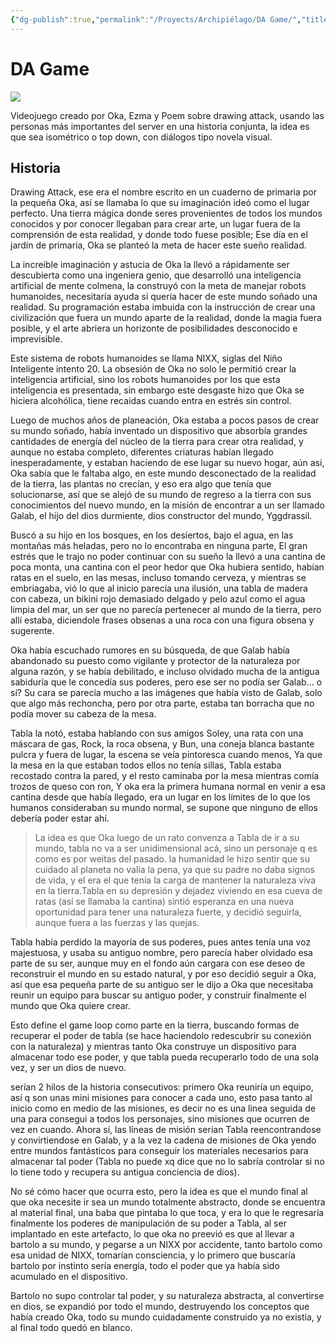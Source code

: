 ```yaml
---
{"dg-publish":true,"permalink":"/Proyects/Archipiélago/DA Game/","title":"DA Game","created":"Friday, 2023-03-17, 6:49:25 pm","updated":"Thursday, 2023-11-02, 9:07:32 pm"}
---
```



# DA Game

![](https://i.imgur.com/uPKEv5r.png)

Videojuego creado por Oka, Ezma y Poem sobre drawing attack, usando las personas más importantes del server en una historia conjunta, la idea es que sea isométrico o top down, con diálogos tipo novela visual.

## Historia

Drawing Attack, ese era el nombre escrito en un cuaderno de primaria por la pequeña Oka, así se llamaba lo que su imaginación ideó como el lugar perfecto. Una tierra mágica donde seres provenientes de todos los mundos conocidos y por conocer llegaban para crear arte, un lugar fuera de la comprensión de esta realidad, y donde todo fuese posible; Ese día en el jardín de primaria, Oka se planteó la meta de hacer este sueño realidad.

La increible imaginación y astucia de Oka la llevó a rápidamente ser descubierta como una ingeniera genio, que desarrolló una inteligencia artificial de mente colmena, la construyó con la meta de manejar robots humanoides, necesitaría ayuda si quería hacer de este mundo soñado una realidad. Su programación estaba imbuida con la instrucción de crear una civilización que fuera un mundo aparte de la realidad, donde la magia fuera posible, y el arte abriera un horizonte de posibilidades desconocido e imprevisible.

Este sistema de robots humanoides se llama NIXX, siglas del Niño Inteligente intento 20. La obsesión de Oka no solo le permitió crear la inteligencia artificial, sino los robots humanoides por los que esta inteligencia es presentada, sin embargo este desgaste hizo que Oka se hiciera alcohólica, tiene recaidas cuando entra en estrés sin control.

Luego de muchos años de planeación, Oka estaba a pocos pasos de crear su mundo soñado, había inventado un dispositivo que absorbía grandes cantidades de energía del núcleo de la tierra para crear otra realidad, y aunque no estaba completo, diferentes criaturas habían llegado inesperadamente, y estaban haciendo de ese lugar su nuevo hogar, aún así, Oka sabía que le faltaba algo, en este mundo desconectado de la realidad de la tierra, las plantas no crecían, y eso era algo que tenía que solucionarse, así que se alejó de su mundo de regreso a la tierra con sus conocimientos del nuevo mundo, en la misión de encontrar a un ser llamado Galab, el hijo del dios durmiente, dios constructor del mundo, Yggdrassil.

Buscó a su hijo en los bosques, en los desiertos, bajo el agua, en las montañas más heladas, pero no lo encontraba en ninguna parte, El gran estrés que le trajo no poder continuar con su sueño la llevó a una cantina de poca monta, una cantina con el peor hedor que Oka hubiera sentido, habían ratas en el suelo, en las mesas, incluso tomando cerveza, y mientras se embriagaba, vió lo que al inicio parecía una ilusión, una tabla de madera con cabeza, un bikini rojo demasiado delgado y pelo azul como el agua limpia del mar, un ser que no parecía pertenecer al mundo de la tierra, pero allí estaba, diciendole frases obsenas a una roca con una figura obsena y sugerente.

Oka había escuchado rumores en su búsqueda, de que Galab había abandonado su puesto como vigilante y protector de la naturaleza por alguna razón, y se había debilitado, e incluso olvidado mucha de la antigua sabiduría que le concedía sus poderes, pero ese ser no podía ser Galab… o sí? Su cara se parecía mucho a las imágenes que había visto de Galab, solo que algo más rechoncha, pero por otra parte, estaba tan borracha que no podía mover su cabeza de la mesa.

Tabla la notó, estaba hablando con sus amigos Soley, una rata con una máscara de gas, Rock, la roca obsena, y Bun, una coneja blanca bastante pulcra y fuera de lugar, la escena se veía pintoresca cuando menos, Ya que la mesa en la que estaban todos ellos no tenía sillas, Tabla estaba recostado contra la pared, y el resto caminaba por la mesa mientras comía trozos de queso con ron, Y oka era la primera humana normal en venir a esa cantina desde que había llegado, era un lugar en los límites de lo que los humanos consideraban su mundo normal, se supone que ninguno de ellos debería poder estar ahí.

> La idea es que Oka luego de un rato convenza a Tabla de ir a su mundo, tabla no va a ser unidimensional acá, sino un personaje q es como es por weitas del pasado. la humanidad le hizo sentir que su cuidado al planeta no valía la pena, ya que su padre no daba signos de vida, y el era el que tenía la carga de mantener la naturaleza viva en la tierra.Tabla en su depresión y dejadez viviendo en esa cueva de ratas (así se llamaba la cantina) sintió esperanza en una nueva oportunidad para tener una naturaleza fuerte, y decidió seguirla, aunque fuera a las fuerzas y las quejas.

Tabla había perdido la mayoría de sus poderes, pues antes tenía una voz majestuosa, y usaba su antiguo nombre, pero parecía haber olvidado esa parte de su ser, aunque muy en el fondo aún cargara con ese deseo de reconstruir el mundo en su estado natural, y por eso decidió seguir a Oka, así que esa pequeña parte de su antiguo ser le dijo a Oka que necesitaba reunir un equipo para buscar su antiguo poder, y construir finalmente el mundo que Oka quiere crear.

Esto define el game loop como parte en la tierra, buscando formas de recuperar el poder de tabla (se hace haciendolo redescubrir su conexión con la naturaleza) y mientras tanto Oka construye un dispositivo para almacenar todo ese poder, y que tabla pueda recuperarlo todo de una sola vez, y ser un dios de nuevo. 

serían 2 hilos de la historia consecutivos: primero Oka reuniría un equipo, así q son unas mini misiones para conocer a cada uno, esto pasa tanto al inicio como en medio de las misiones, es decir no es una linea seguida de una para consegui a todos los personajes, sino misiones que ocurren de vez en cuando. Ahora sí, las líneas de misión serían Tabla reencontrandose y convirtiendose en Galab, y a la vez la cadena de misiones de Oka yendo entre mundos fantásticos para conseguir los materiales necesarios para almacenar tal poder (Tabla no puede xq dice que no lo sabría controlar si no lo tiene todo y recupera su antigua conciencia de dios).

No sé cómo hacer que ocurra esto, pero la idea es que el mundo final al que oka necesite ir sea un mundo totalmente abstracto, donde se encuentra al material final, una baba que pintaba lo que toca, y era lo que le regresaría finalmente los poderes de manipulación de su poder a Tabla, al ser implantado en este artefacto, lo que oka no preevió es que al llevar a bartolo a su mundo, y pegarse a un NIXX por accidente, tanto bartolo como esa unidad de NIXX, tomarían consciencia, y lo primero que buscaría bartolo por instinto sería energía, todo el poder que ya había sido acumulado en el dispositivo.

Bartolo no supo controlar tal poder, y su naturaleza abstracta, al convertirse en dios, se expandió por todo el mundo, destruyendo los conceptos que había creado Oka, todo su mundo cuidadamente construido ya no existía, y al final todo quedó en blanco. 
